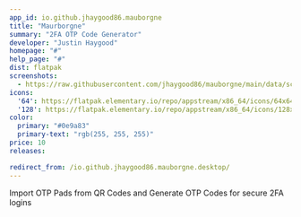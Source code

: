 ```yaml
---
app_id: io.github.jhaygood86.mauborgne
title: "Maurborgne"
summary: "2FA OTP Code Generator"
developer: "Justin Haygood"
homepage: "#"
help_page: "#"
dist: flatpak
screenshots:
  - https://raw.githubusercontent.com/jhaygood86/mauborgne/main/data/screenshot.png
icons:
  '64': https://flatpak.elementary.io/repo/appstream/x86_64/icons/64x64/io.github.jhaygood86.mauborgne.png
  '128': https://flatpak.elementary.io/repo/appstream/x86_64/icons/128x128/io.github.jhaygood86.mauborgne.png
color:
  primary: "#0e9a83"
  primary-text: "rgb(255, 255, 255)"
price: 10
releases:

redirect_from: /io.github.jhaygood86.mauborgne.desktop/
---
```


<p>Import OTP Pads from QR Codes and Generate OTP Codes for secure 2FA logins</p>